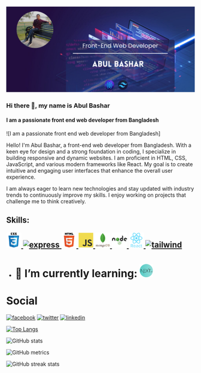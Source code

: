 ![logo](https://github.com/theabsparrow/theabsparrow/blob/main/Front-End%20Web%20Developer.png)
### Hi there 👋, my name is Abul Bashar
#### I am a passionate front end web developer from Bangladesh
![I am a passionate front end web developer from Bangladesh]

Hello! I'm Abul Bashar, a front-end web developer from Bangladesh. With a keen eye for design and a strong foundation in coding, I specialize in building responsive and dynamic websites. I am proficient in HTML, CSS, JavaScript, and various modern frameworks like React. My goal is to create intuitive and engaging user interfaces that enhance the overall user experience.

I am always eager to learn new technologies and stay updated with industry trends to continuously improve my skills. I enjoy working on projects that challenge me to think creatively.

## Skills:  <p align="left"> <a href="https://www.w3schools.com/css/" target="_blank" rel="noreferrer"> <img src="https://raw.githubusercontent.com/devicons/devicon/master/icons/css3/css3-original-wordmark.svg" alt="css3" width="40" height="40"/> </a> <a href="https://expressjs.com" target="_blank" rel="noreferrer"> <img src="https://ajeetchaulagain.com/static/7cb4af597964b0911fe71cb2f8148d64/87351/express-js.png" alt="express" width="40" height="40"/> </a> <a href="https://www.w3.org/html/" target="_blank" rel="noreferrer"> <img src="https://raw.githubusercontent.com/devicons/devicon/master/icons/html5/html5-original-wordmark.svg" alt="html5" width="40" height="40"/> </a> <a href="https://developer.mozilla.org/en-US/docs/Web/JavaScript" target="_blank" rel="noreferrer"> <img src="https://raw.githubusercontent.com/devicons/devicon/master/icons/javascript/javascript-original.svg" alt="javascript" width="40" height="40"/> </a> <a href="https://www.mongodb.com/" target="_blank" rel="noreferrer"> <img src="https://raw.githubusercontent.com/devicons/devicon/master/icons/mongodb/mongodb-original-wordmark.svg" alt="mongodb" width="40" height="40"/> </a> <a href="https://nodejs.org" target="_blank" rel="noreferrer"> <img src="https://raw.githubusercontent.com/devicons/devicon/master/icons/nodejs/nodejs-original-wordmark.svg" alt="nodejs" width="40" height="40"/> </a> <a href="https://reactjs.org/" target="_blank" rel="noreferrer"> <img src="https://raw.githubusercontent.com/devicons/devicon/master/icons/react/react-original-wordmark.svg" alt="react" width="40" height="40"/> </a> <a href="https://tailwindcss.com/" target="_blank" rel="noreferrer"> <img src="https://www.vectorlogo.zone/logos/tailwindcss/tailwindcss-icon.svg" alt="tailwind" width="40" height="40"/> </a> </p>

-  # 🌱 I’m currently learning: <a href="https://nextjs.org/" target="_blank" rel="noreferrer"> <img src="https://github.com/theabsparrow/theabsparrow/blob/main/1_W0fC854FAMD1EP60bnl2lg-modified.png" alt="nextjs" width="35" height="35"/> </a>


 # Social
 [<img src='[https://github.com/theabsparrow/theabsparrow/blob/main/facebook.png]' alt='facebook' height='40'>](https://www.facebook.com/theabsparrow)  [<img src='[https://github.com/theabsparrow/theabsparrow/blob/main/twitter.png]' alt='twitter' height='40'>](https://twitter.com/theabsparrow)  [<img src='[https://github.com/theabsparrow/theabsparrow/blob/main/linkedin.png]' alt='linkedin' height='40'>](www.linkedin.com/in/theabsparrow)

[![Top Langs](https://github-readme-stats.vercel.app/api/top-langs/?username=theabsparrow)](https://github.com/anuraghazra/github-readme-stats)

![GitHub stats](https://github-readme-stats.vercel.app/api?username=theabsparrow&show_icons=true)  

![GitHub metrics](https://metrics.lecoq.io/theabsparrow)  

![GitHub streak stats](https://streak-stats.demolab.com/?user=theabsparrow)  



